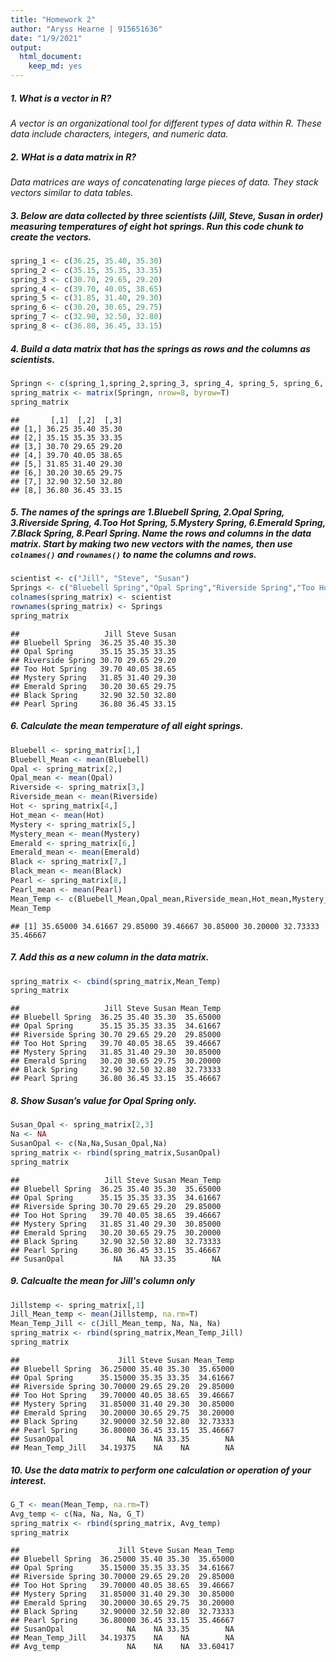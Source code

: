 ```yaml
---
title: "Homework 2"
author: "Aryss Hearne | 915651636"
date: "1/9/2021"
output: 
  html_document: 
    keep_md: yes
---
```




##### 1. What is a vector in R? 

*A vector is an organizational tool for different types of data within R. These data include characters, integers, and numeric data.*

##### 2. WHat is a data matrix in R?

*Data matrices are ways of concatenating large pieces of data. They stack vectors similar to data tables.*

##### 3. Below are data collected by three scientists (Jill, Steve, Susan in order) measuring temperatures of eight hot springs. Run this code chunk to create the vectors.


```r
spring_1 <- c(36.25, 35.40, 35.30)
spring_2 <- c(35.15, 35.35, 33.35)
spring_3 <- c(30.70, 29.65, 29.20)
spring_4 <- c(39.70, 40.05, 38.65)
spring_5 <- c(31.85, 31.40, 29.30)
spring_6 <- c(30.20, 30.65, 29.75)
spring_7 <- c(32.90, 32.50, 32.80)
spring_8 <- c(36.80, 36.45, 33.15)
```

##### 4. Build a data matrix that has the springs as rows and the columns as scientists.


```r
Springn <- c(spring_1,spring_2,spring_3, spring_4, spring_5, spring_6, spring_7, spring_8)
spring_matrix <- matrix(Springn, nrow=8, byrow=T)
spring_matrix
```

```
##       [,1]  [,2]  [,3]
## [1,] 36.25 35.40 35.30
## [2,] 35.15 35.35 33.35
## [3,] 30.70 29.65 29.20
## [4,] 39.70 40.05 38.65
## [5,] 31.85 31.40 29.30
## [6,] 30.20 30.65 29.75
## [7,] 32.90 32.50 32.80
## [8,] 36.80 36.45 33.15
```

##### 5. The names of the springs are 1.Bluebell Spring, 2.Opal Spring, 3.Riverside Spring, 4.Too Hot Spring, 5.Mystery Spring, 6.Emerald Spring, 7.Black Spring, 8.Pearl Spring. Name the rows and columns in the data matrix. Start by making two new vectors with the names, then use `colnames()` and `rownames()` to name the columns and rows.


```r
scientist <- c("Jill", "Steve", "Susan")
Springs <- c("Bluebell Spring","Opal Spring","Riverside Spring","Too Hot Spring", "Mystery Spring", "Emerald Spring", "Black Spring", "Pearl Spring")
colnames(spring_matrix) <- scientist
rownames(spring_matrix) <- Springs
spring_matrix
```

```
##                   Jill Steve Susan
## Bluebell Spring  36.25 35.40 35.30
## Opal Spring      35.15 35.35 33.35
## Riverside Spring 30.70 29.65 29.20
## Too Hot Spring   39.70 40.05 38.65
## Mystery Spring   31.85 31.40 29.30
## Emerald Spring   30.20 30.65 29.75
## Black Spring     32.90 32.50 32.80
## Pearl Spring     36.80 36.45 33.15
```

##### 6. Calculate the mean temperature of all eight springs.


```r
Bluebell <- spring_matrix[1,]
Bluebell_Mean <- mean(Bluebell)
Opal <- spring_matrix[2,]
Opal_mean <- mean(Opal)
Riverside <- spring_matrix[3,]
Riverside_mean <- mean(Riverside)
Hot <- spring_matrix[4,]
Hot_mean <- mean(Hot)
Mystery <- spring_matrix[5,]
Mystery_mean <- mean(Mystery)
Emerald <- spring_matrix[6,]
Emerald_mean <- mean(Emerald)
Black <- spring_matrix[7,]
Black_mean <- mean(Black)
Pearl <- spring_matrix[8,]
Pearl_mean <- mean(Pearl)
Mean_Temp <- c(Bluebell_Mean,Opal_mean,Riverside_mean,Hot_mean,Mystery_mean,Emerald_mean, Black_mean, Pearl_mean)
Mean_Temp
```

```
## [1] 35.65000 34.61667 29.85000 39.46667 30.85000 30.20000 32.73333 35.46667
```
##### 7. Add this as a new column in the data matrix.


```r
spring_matrix <- cbind(spring_matrix,Mean_Temp)
spring_matrix
```

```
##                   Jill Steve Susan Mean_Temp
## Bluebell Spring  36.25 35.40 35.30  35.65000
## Opal Spring      35.15 35.35 33.35  34.61667
## Riverside Spring 30.70 29.65 29.20  29.85000
## Too Hot Spring   39.70 40.05 38.65  39.46667
## Mystery Spring   31.85 31.40 29.30  30.85000
## Emerald Spring   30.20 30.65 29.75  30.20000
## Black Spring     32.90 32.50 32.80  32.73333
## Pearl Spring     36.80 36.45 33.15  35.46667
```
##### 8. Show Susan’s value for Opal Spring only.


```r
Susan_Opal <- spring_matrix[2,3]
Na <- NA
SusanOpal <- c(Na,Na,Susan_Opal,Na)
spring_matrix <- rbind(spring_matrix,SusanOpal)
spring_matrix
```

```
##                   Jill Steve Susan Mean_Temp
## Bluebell Spring  36.25 35.40 35.30  35.65000
## Opal Spring      35.15 35.35 33.35  34.61667
## Riverside Spring 30.70 29.65 29.20  29.85000
## Too Hot Spring   39.70 40.05 38.65  39.46667
## Mystery Spring   31.85 31.40 29.30  30.85000
## Emerald Spring   30.20 30.65 29.75  30.20000
## Black Spring     32.90 32.50 32.80  32.73333
## Pearl Spring     36.80 36.45 33.15  35.46667
## SusanOpal           NA    NA 33.35        NA
```
##### 9. Calcualte the mean for Jill's column only


```r
Jillstemp <- spring_matrix[,1]
Jill_Mean_temp <- mean(Jillstemp, na.rm=T)
Mean_Temp_Jill <- c(Jill_Mean_temp, Na, Na, Na)
spring_matrix <- rbind(spring_matrix,Mean_Temp_Jill)
spring_matrix
```

```
##                      Jill Steve Susan Mean_Temp
## Bluebell Spring  36.25000 35.40 35.30  35.65000
## Opal Spring      35.15000 35.35 33.35  34.61667
## Riverside Spring 30.70000 29.65 29.20  29.85000
## Too Hot Spring   39.70000 40.05 38.65  39.46667
## Mystery Spring   31.85000 31.40 29.30  30.85000
## Emerald Spring   30.20000 30.65 29.75  30.20000
## Black Spring     32.90000 32.50 32.80  32.73333
## Pearl Spring     36.80000 36.45 33.15  35.46667
## SusanOpal              NA    NA 33.35        NA
## Mean_Temp_Jill   34.19375    NA    NA        NA
```

##### 10. Use the data matrix to perform one calculation or operation of your interest.


```r
G_T <- mean(Mean_Temp, na.rm=T)
Avg_temp <- c(Na, Na, Na, G_T)
spring_matrix <- rbind(spring_matrix, Avg_temp)
spring_matrix
```

```
##                      Jill Steve Susan Mean_Temp
## Bluebell Spring  36.25000 35.40 35.30  35.65000
## Opal Spring      35.15000 35.35 33.35  34.61667
## Riverside Spring 30.70000 29.65 29.20  29.85000
## Too Hot Spring   39.70000 40.05 38.65  39.46667
## Mystery Spring   31.85000 31.40 29.30  30.85000
## Emerald Spring   30.20000 30.65 29.75  30.20000
## Black Spring     32.90000 32.50 32.80  32.73333
## Pearl Spring     36.80000 36.45 33.15  35.46667
## SusanOpal              NA    NA 33.35        NA
## Mean_Temp_Jill   34.19375    NA    NA        NA
## Avg_temp               NA    NA    NA  33.60417
```


